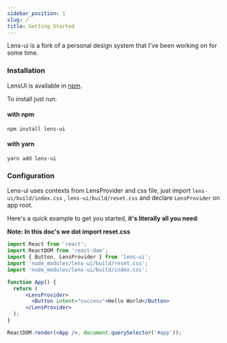 ```yaml
---
sidebar_position: 1
slug: /
title: Getting Started
---
```


Lens-ui is a fork of a personal design system that I've been working on for some time.

### Installation

LensUI is available in [npm](https://www.npmjs.com/package/lens-ui).

To install just run:

#### with npm
`npm install lens-ui`

#### with yarn
`yarn add lens-ui`

### Configuration
Lens-ui uses contexts from LensProvider and css file, just import `lens-ui/build/index.css` ,  `lens-ui/build/reset.css` and declare `LensProvider` on app root.

Here's a quick example to get you started, **it's literally all you need**:

**Note: In this doc's we dot import reset.css**

```jsx
import React from 'react';
import ReactDOM from 'react-dom';
import { Button, LensProvider } from 'lens-ui';
import 'node_modules/lens-ui/build/reset.css';
import 'node_modules/lens-ui/build/index.css';

function App() {
  return (
      <LensProvider>
        <Button intent="success">Hello World</Button>
      </LensProvider>
  );
}

ReactDOM.render(<App />, document.querySelector('#app'));
```